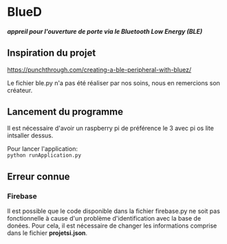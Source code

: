# BlueD
##### appreil pour l'ouverture de porte via le Bluetooth Low Energy (BLE)
## Inspiration du projet
 https://punchthrough.com/creating-a-ble-peripheral-with-bluez/

Le fichier ble.py n'a pas été réaliser par nos soins, nous en remercions son créateur.

## Lancement du programme
Il est nécessaire d'avoir un raspberry pi de préférence le 3 avec pi os lite intsaller dessus. 

Pour lancer l'application:<br>
`python runApplication.py`


## Erreur connue
### Firebase
Il est possible que le code disponible dans la fichier firebase.py ne soit pas fonctionnelle à cause d'un problème d'identification avec la base de donées. Pour cela, il est nécessaire de changer les informations comprise dans le fichier **projetsi.json**.

